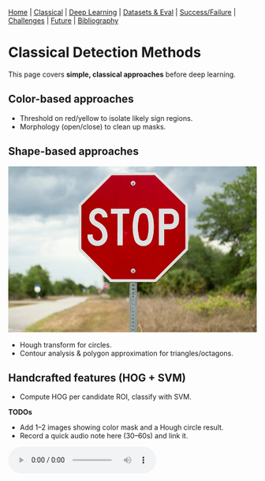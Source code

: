 [Home](index.md) | [Classical](classical.md) | [Deep Learning](deep-learning.md) | [Datasets & Eval](datasets.md) | [Success/Failure](successes-failures.md) | [Challenges](challenges.md) | [Future](future.md) | [Bibliography](bibliography.md)


# Classical Detection Methods

This page covers **simple, classical approaches** before deep learning.

## Color-based approaches
- Threshold on red/yellow to isolate likely sign regions.
- Morphology (open/close) to clean up masks.

## Shape-based approaches
![Stop Sign Example](assets/images/stop.jpg)
- Hough transform for circles.
- Contour analysis & polygon approximation for triangles/octagons.

## Handcrafted features (HOG + SVM)
- Compute HOG per candidate ROI, classify with SVM.

**TODOs**
- Add 1–2 images showing color mask and a Hough circle result.
- Record a quick audio note here (30–60s) and link it.

<audio controls src="assets/audio/classical.mp3">Your browser does not support audio.</audio>
